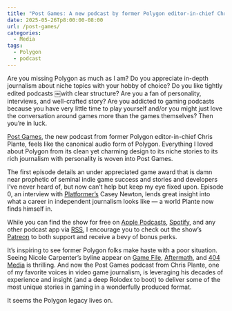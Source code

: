 ```yaml
---
title: "Post Games: A new podcast by former Polygon editor-in-chief Chris Plante"
date: 2025-05-26Tp8:00:00-08:00
url: /post-games/
categories:
  - Media
tags:
  - Polygon
  - podcast
---
```


Are you missing Polygon as much as I am? Do you appreciate in-depth journalism about niche topics with your hobby of choice? Do you like tightly edited podcasts ￼with clear structure? Are you a fan of personality, interviews, and well-crafted story? Are you addicted to gaming podcasts because you have very little time to play yourself and/or you might just love the conversation around games more than the games themselves? Then you’re in luck.

[Post Games](https://www.patreon.com/PostGames), the new podcast from former Polygon editor-in-chief Chris Plante, feels like the canonical audio form of Polygon. Everything I loved about Polygon from its clean yet charming design to its niche stories to its rich journalism with personality is woven into Post Games.

The first episode details an under appreciated game award that is damn near prophetic of seminal indie game success and stories and developers I’ve never heard of, but now can’t help but keep my eye fixed upon. Episode 0, an interview with [Platformer’s](https://www.platformer.news) Casey Newton, lends great insight into what a career in independent journalism looks like — a world Plante now finds himself in.

While you can find the show for free on [Apple Podcasts](https://podcasts.apple.com/us/podcast/post-games/id1815131711), [Spotify](https://open.spotify.com/show/4bn8CFHz9RRWrYfTyWSnFx), and any other podcast app via [RSS](https://shows.acast.com/post-games), I encourage you to check out the show’s [Patreon](https://www.patreon.com/PostGames) to both support and receive a bevy of bonus perks.

It’s inspiring to see former Polygon folks make haste with a poor situation. Seeing Nicole Carpenter’s byline appear on [Game File](https://www.gamefile.news/p/palworld-pocketpair-nintendo-pokemon-lawsuit-whats-next), [Aftermath](https://aftermath.site/infinity-nikki-bubble-season-1-5-update), and [404 Media](https://www.404media.co/how-video-game-sex-scenes-are-made/) is thrilling. And now the Post Games podcast from Chris Plante, one of my favorite voices in video game journalism, is leveraging his decades of experience and insight (and a deep Rolodex to boot) to deliver some of the most unique stories in gaming in a wonderfully produced format.

It seems the Polygon legacy lives on.